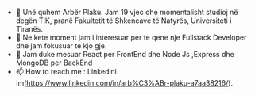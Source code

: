 - 👋 Unë quhem Arbër Plaku. Jam 19 vjec dhe momentalisht studioj në degën TIK, pranë Fakultetit të Shkencave të Natyrës, Universiteti i Tiranës. 
- 👀 Ne kete moment jam i interesuar per te qene nje Fullstack Developer dhe jam fokusuar te kjo gje.
- 🌱 Jam duke mesuar React per FrontEnd dhe Node Js ,Express dhe MongoDB per BackEnd
- 📫 How to reach me : Linkedini im(https://www.linkedin.com/in/arb%C3%ABr-plaku-a7aa38216/).

<!---
Arbs28/Arbs28 is a ✨ special ✨ repository because its `README.md` (this file) appears on your GitHub profile.
You can click the Preview link to take a look at your changes.
--->
